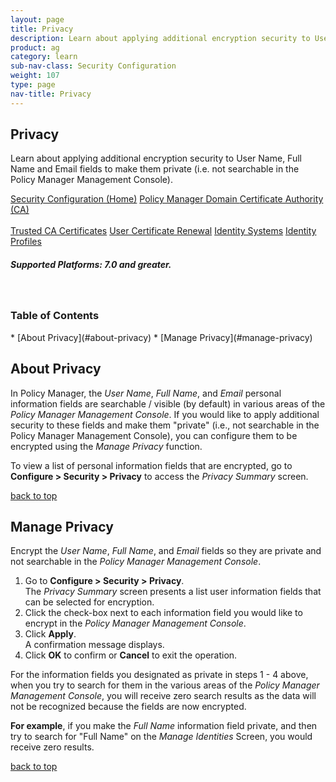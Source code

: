 ```yaml
---
layout: page
title: Privacy
description: Learn about applying additional encryption security to User Name, Full Name and Email fields to make them private (i.e. not searchable in the Policy Manager Management Console).
product: ag
category: learn
sub-nav-class: Security Configuration
weight: 107
type: page
nav-title: Privacy
---
```


## Privacy
Learn about applying additional encryption security to User Name, Full Name and Email fields to make them private (i.e. not searchable in the Policy Manager Management Console).

<a href="../security_config/security_configuration_toc.html" class="button secondary">Security Configuration (Home)</a> <a href="../security_config/policy_manager_domain.html" class="button secondary">Policy Manager Domain </a> <a href="../security_config/certificate_authority.html" class="button secondary">Certificate Authority (CA)</a> <br><br> <a href="../security_config/trusted_ca_certificates.html" class="button secondary">Trusted CA Certificates</a> <a href="../security_config/user_certificate_renewal.html" class="button secondary">User Certificate Renewal</a> <a href="../security_config/identity_systems.html" class="button secondary">Identity Systems</a> <a href="../security_config/identity_profiles.html" class="button secondary">Identity Profiles</a>

<h5 class="stamp">Supported Platforms: 7.0 and greater.</h5><br>

<div class = "divider1"></div>

### Table of Contents
<div id="toc-marker"></div>
* [About Privacy](#about-privacy)
* [Manage Privacy](#manage-privacy)

<div class = "divider1"></div>

## About Privacy

In Policy Manager, the *User Name*, *Full Name*, and *Email* personal information fields are searchable / visible (by default) in various areas of the *Policy Manager Management Console*. If you would like to apply additional security to these fields and make them "private" (i.e., not searchable in the Policy Manager Management Console), you can configure them to be encrypted using the *Manage Privacy* function. 

To view a list of personal information fields that are encrypted, go to **Configure > Security > Privacy** to access the *Privacy Summary* screen.

<a href="#top">back to top</a> 

## Manage Privacy

Encrypt the *User Name*, *Full Name*, and *Email* fields so they are private and not searchable in the *Policy Manager Management Console*.

1. Go to **Configure > Security > Privacy**.    
The *Privacy Summary* screen presents a list user information fields that can be selected for encryption. 
2. Click the check-box next to each information field you would like to encrypt in the *Policy Manager Management Console*.
3. Click **Apply**.  
A confirmation message displays.
4. Click **OK** to confirm or **Cancel** to exit the operation.

For the information fields you designated as private in steps 1 - 4 above, when you try to search for them in the various areas of the *Policy Manager Management Console*, you will receive zero search results as the data will not be recognized because the fields are now encrypted. 

**For example**, if you make the *Full Name* information field private, and then try to search for "Full Name" on the *Manage Identities* Screen, you would receive zero results.

<a href="#top">back to top</a> 

